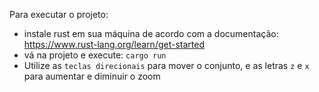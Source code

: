 Para executar o projeto:
- instale rust em sua máquina de acordo com a documentação: https://www.rust-lang.org/learn/get-started
- vá na projeto e execute: `cargo run`
- Utilize as `teclas direcionais` para mover o conjunto, e as letras `z` e `x` para aumentar e diminuir o zoom